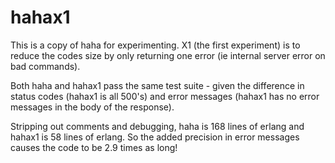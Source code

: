 # hahax1

This is a copy of haha for experimenting.
X1 (the first experiment) is to reduce the codes size by only returning one
error (ie internal server error on bad commands).

Both haha and hahax1 pass the same test suite - given the difference
in status codes (hahax1 is all 500's) and error messages (hahax1 has no
  error messages in the body of the response).

Stripping out comments and debugging, haha is 168 lines of erlang
and hahax1 is 58 lines of erlang.
So the added precision in error messages causes the code to be 2.9 times
as long!
